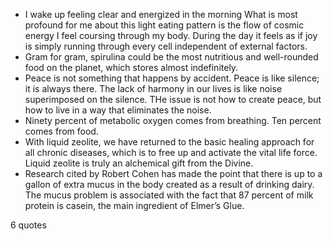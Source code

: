  - I wake up feeling clear and energized in the morning What is most profound for me about this light eating pattern is the flow of cosmic energy I feel coursing through my body. During the day it feels as if joy is simply running through every cell independent of external factors.
 - Gram for gram, spirulina could be the most nutritious and well-rounded food on the planet, which stores almost indefinitely.
 - Peace is not something that happens by accident. Peace is like silence; it is always there. The lack of harmony in our lives is like noise superimposed on the silence. THe issue is not how to create peace, but how to live in a way that eliminates the noise.
 - Ninety percent of metabolic oxygen comes from breathing. Ten percent comes from food.
 - With liquid zeolite, we have returned to the basic healing approach for all chronic diseases, which is to free up and activate the vital life force. Liquid zeolite is truly an alchemical gift from the Divine.
 - Research cited by Robert Cohen has made the point that there is up to a gallon of extra mucus in the body created as a result of drinking dairy. The mucus problem is associated with the fact that 87 percent of milk protein is casein, the main ingredient of Elmer’s Glue.

6 quotes